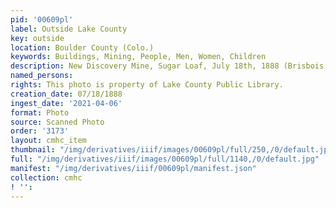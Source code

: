 ```yaml
---
pid: '00609pl'
label: Outside Lake County
key: outside
location: Boulder County (Colo.)
keywords: Buildings, Mining, People, Men, Women, Children
description: New Discovery Mine, Sugar Loaf, July 18th, 1888 (Brisbois photo)
named_persons: 
rights: This photo is property of Lake County Public Library.
creation_date: 07/18/1888
ingest_date: '2021-04-06'
format: Photo
source: Scanned Photo
order: '3173'
layout: cmhc_item
thumbnail: "/img/derivatives/iiif/images/00609pl/full/250,/0/default.jpg"
full: "/img/derivatives/iiif/images/00609pl/full/1140,/0/default.jpg"
manifest: "/img/derivatives/iiif/00609pl/manifest.json"
collection: cmhc
! '': 
---
```

